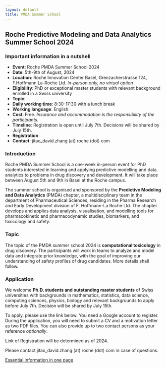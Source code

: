 ```yaml
---
layout: default
title: PMDA Summer School
---
```


## Roche Predictive Modeling and Data Analytics Summer School 2024

### Important information in a nutshell

* **Event**: Roche PMDA Summer School 2024
* **Date**: 5th-9th of August, 2024
* **Location**: Roche Innovation Center Basel, Grenzacherstrasse 124, F.Hoffmann
La-Roche Ltd. *In-person only, no virtual option*
* **Eligibility**: PhD or exceptional master students with relevant background
enrolled in a Swiss university
* **Topic**: 
* **Daily working time**: 8:30-17:30 with a lunch break
* **Working language**: English
* **Cost**: Free. *Insurance and accommodation is the responsibility of the
participants.*
* **Timeline**: Registration is open until July 7th. Decisions will be shared by
July 15th.
* **Registration**: 
* **Contact**: jitao_david.zhang (at) roche (dot) com

### Introduction

Roche PMDA Summer School is a one-week in-person event for PhD students
interested in learning and applying predictive modelling and data analytics to
problems in drug discovery and development. It will take place between August
5th and 9th in Basel at the Roche campus.

The summer school is organised and sponsored by the **Predictive Modeling and
Data Analytics** (PMDA) chapter, a multidisciplinary team in the department of
Pharmaceutical Sciences, residing in the Pharma Research and Early Development
division of F. Hoffmann-La Roche Ltd. The chapter develops and applies data
analysis, visualisation, and modelling tools for pharmacokinetic and
pharmacodynamic studies, biomarkers, and toxicology and safety.

### Topic

The topic of the PMDA summer school 2024 is **computational toxicology** in drug
discovery. The participants will work in teams to analyze and model data and
integrate prior knowledge, with the goal of improving our understanding of
safety profiles of drug candidates. More details shall follow.

### Application

We welcome **Ph.D. students and outstanding master students** of Swiss
universities with backgrounds in mathematics, statistics, data science,
computing sciences, physics, biology and relevant backgrounds to apply before
July 7th. Decision will be shared by July 15th.

To apply, please use the link below. You need a Google account to register.
During the application, you will need to submit a CV and a motivation letter as
two PDF files. You can also provide up to two contact persons as your reference *optionally*.

Link of Registration will be determined as of 2024. 

Please contact jitao_david.zhang (at) roche (dot) com in case of
questions.

<a href="assets/PDF/2023-2nd-Roche-PMDA-summer-school-A4.pdf">Essential information in one page</a>

